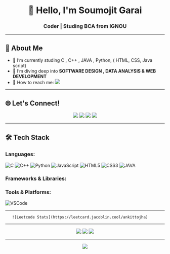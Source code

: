 <h1 align="center">👋 Hello, I'm Soumojit Garai</h1>
<h3 align="center">Coder | Studing BCA from IGNOU 

---

## 🚀 About Me

- 🔭 I’m currently studing C , C++ , JAVA , Python, ( HTML, CSS, Java script)
- 🌱 I’m diving deep into **SOFTWARE DESIGN , DATA ANALYSIS & WEB DEVELOPMENT**
- 💌 How to reach me: <a href="mailto:Soumojitg@protonmail.com"><img src="https://img.shields.io/badge/ProtonMail-8B89CC?style=for-the-badge&logo=protonmail&logoColor=white"></a>

---

## 🌐 Let's Connect!

<p align="center">
 <a href="https://www.instagram.com/astudent_bigdreams?igsh=eXJ0bzR3N3V5YzV2"><img src="https://img.shields.io/badge/Instagram-%23E4405F.svg?logo=Instagram&logoColor=white"></a>
 <a href="https://www.linkedin.com/in/soumojit-garai-57a83824b?utm_source=share&utm_campaign=share_via&utm_content=profile&utm_medium=android_app"><img src="https://img.shields.io/badge/LinkedIn-%230077B5.svg?logo=linkedin&logoColor=white"></a>
 <a href="https://x.com/Soumojit_Garai?t=F-9M3jme9DCx3S3ohobveg&s=08"><img src="https://img.shields.io/badge/X-12100E?style=for-the-badge&logo=X&logoColor=whit"></a>
 <a href="https://youtube.com/@codewithcoffee_"><img src="https://img.shields.io/badge/facebook-%230077B5.svg?logo=Facebook&logoColor=white"></a>
</p>

---

## 🛠️ Tech Stack

### Languages:
![C](https://https://img.shields.io/badge/C-00599C?style=for-the-badge&logo=c&logoColor=white)
![C++](https://img.shields.io/badge/C%2B%2B-00599C?style=for-the-badge&logo=c%2B%2B&logoColor=white)
![Python](https://img.shields.io/badge/Python-3776AB?style=flat-square&logo=python&logoColor=white)
![JavaScript](https://img.shields.io/badge/JavaScript-F7DF1E?style=flat-square&logo=javascript&logoColor=black)
![HTML5](https://img.shields.io/badge/HTML5-E34F26?style=flat-square&logo=html5&logoColor=white)
![CSS3](https://img.shields.io/badge/CSS3-1572B6?style=flat-square&logo=css3&logoColor=white)
![JAVA](https://img.shields.io/badge/Java-ED8B00?style=for-the-badge&logo=java&logoColor=white)

### Frameworks & Libraries:
   
### Tools & Platforms:

![VSCode](https://img.shields.io/ba\dge/VSCode-007ACC?style=flat-square&logo=visual-studio-code&logoColor=white)

---
       ![Leetcode Stats](https://leetcard.jacoblin.cool/ankittojha)
---

<p align="center">
  <img src="https://github-readme-stats.vercel.app/api?username=ankitojha07&theme=dark&hide_border=false&include_all_commits=true&count_private=true">
  <img src="https://github-readme-streak-stats.herokuapp.com/?user=ankitojha07&theme=dark&hide_border=false">
  <img src="https://github-readme-stats.vercel.app/api/top-langs/?username=ankitojha07&theme=dark&hide_border=false&include_all_commits=true&count_private=true&layout=compact">
</p>

---

<p align="center">
  <img src="https://github.com/ankitojha07/ankitojha07/blob/output/github-contribution-grid-snake.gif">
</p>
